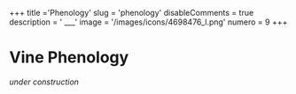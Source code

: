+++
title ='Phenology'
slug = 'phenology'
disableComments = true
description = ' ___'
image = '/images/icons/4698476_l.png'
numero = 9
+++


# Vine Phenology

*under construction*
